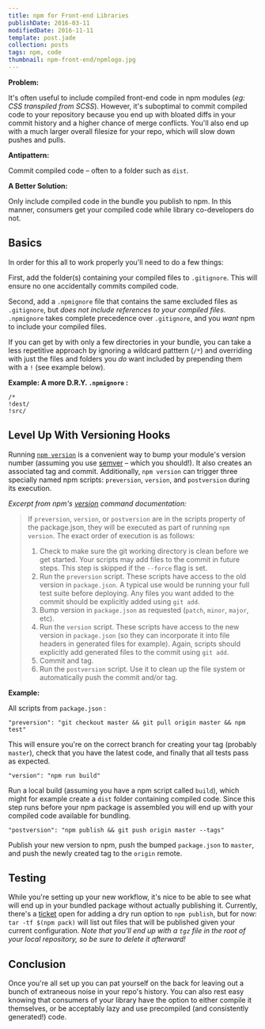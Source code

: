 ```yaml
---
title: npm for Front-end Libraries
publishDate: 2016-03-11
modifiedDate: 2016-11-11
template: post.jade
collection: posts
tags: npm, code
thumbnail: npm-front-end/npmlogo.jpg
---
```


**Problem:**

It's often useful to include compiled front-end code in npm modules (*eg: CSS transpiled from SCSS*). However, it's suboptimal to commit compiled code to your repository because you end up with bloated diffs in your commit history and a higher chance of merge conflicts. You'll also end up with a much larger overall filesize for your repo, which will slow down pushes and pulls.

**Antipattern:**

Commit compiled code – often to a folder such as `dist`.

**A Better Solution:**

Only include compiled code in the bundle you publish to npm. In this manner, consumers get your compiled code while library co-developers do not.

## Basics

In order for this all to work properly you'll need to do a few things:

First, add the folder(s) containing your compiled files to `.gitignore`. This will ensure no one accidentally commits compiled code.

Second, add a `.npmignore` file that contains the same excluded files as `.gitignore`, but *does not include references to your compiled files*. `.npmignore` takes complete precedence over `.gitignore`, and you *want* npm to include your compiled files.

If you can get by with only a few directories in your bundle, you can take a less repetitive approach by ignoring a wildcard patttern (`/*`) and overriding with just the files and folders you *do* want included by prepending them with a `!` (see example below).

**Example: A more D.R.Y. `.npmignore` :**

```
/*
!dest/
!src/
```

## Level Up With Versioning Hooks

Running [`npm version`](https://docs.npmjs.com/cli/version) is a convenient way to bump your module's version number (assuming you use [semver](http://semver.org/) – which you should!). It also creates an associated tag and commit. Additionally, `npm version` can trigger three specially named npm scripts: `preversion`, `version`, and `postversion` during its execution.

*Excerpt from npm's [version](https://docs.npmjs.com/cli/version) command documentation:*

> If `preversion`, `version`, or `postversion` are in the scripts property of the package.json, they will be executed as part of running `npm version`.
> The exact order of execution is as follows:
> 1. Check to make sure the git working directory is clean before we get started. Your scripts may add files to the commit in future steps. This step is skipped if the `--force` flag is set.
> 2. Run the `preversion` script. These scripts have access to the old version in `package.json`. A typical use would be running your full test suite before deploying. Any files you want added to the commit should be explicitly added using `git add`.
> 3. Bump version in `package.json` as requested (`patch`, `minor`, `major`, etc).
> 4. Run the `version` script. These scripts have access to the new version in `package.json` (so they can incorporate it into file headers in generated files for example). Again, scripts should explicitly add generated files to the commit using `git add`.
> 5. Commit and tag.
> 6. Run the `postversion` script. Use it to clean up the file system or automatically push the commit and/or tag.

**Example:**

All scripts from `package.json` :

`"preversion": "git checkout master && git pull origin master && npm test"`

This will ensure you're on the correct branch for creating your tag (probably `master`), check that you have the latest code, and finally that all tests pass as expected.

`"version": "npm run build"`

Run a local build (assuming you have a npm script called `build`), which might for example create a `dist` folder containing compiled code. Since this step runs before your npm package is assembled you will end up with your compiled code available for bundling.

`"postversion": "npm publish && git push origin master --tags"`

Publish your new version to npm, push the bumped `package.json` to `master`, and push the newly created tag to the `origin` remote.

## Testing

While you're setting up your new workflow, it's nice to be able to see what will end up in your bundled package without actually publishing it. Currently, there's a [ticket](https://github.com/npm/npm/issues/6351) open for adding a dry run option to `npm publish`, but for now: `tar -tf $(npm pack)` will list out files that will be published given your current configuration. *Note that you'll end up with a `tgz` file in the root of your local repository, so be sure to delete it afterward!*

## Conclusion

Once you're all set up you can pat yourself on the back for leaving out a bunch of extraneous noise in your repo's history. You can also rest easy knowing that consumers of your library have the option to either compile it themselves, or be acceptably lazy and use precompiled (and consistently generated!) code.
